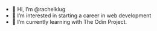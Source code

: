 - 👋 Hi, I’m @rachelklug
- 👀 I’m interested in starting a career in web development
- 🌱 I’m currently learning with The Odin Project. 

<!---
rachelklug/rachelklug is a ✨ special ✨ repository because its `README.md` (this file) appears on your GitHub profile.
You can click the Preview link to take a look at your changes.
--->
